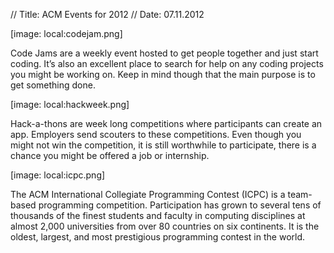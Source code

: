 // Title: ACM Events for 2012
// Date: 07.11.2012

<div class="masthead">
	[image: local:codejam.png]
</div>

Code Jams are a weekly event hosted to get people together and just start coding. It’s also an excellent place to search for help on any coding projects you might be working on. Keep in mind though that the main purpose is to get something done.

<div class="masthead">
	[image: local:hackweek.png]
</div>

Hack-a-thons are week long competitions where participants can create an app. Employers send scouters to these competitions. Even though you might not win the competition, it is still worthwhile to participate, there is a chance you might be offered a job or internship.

<div class="masthead">
	[image: local:icpc.png]
</div>

The ACM International Collegiate Programming Contest (ICPC) is a team-based programming competition. Participation has grown to several tens of thousands of the finest students and faculty in computing disciplines at almost 2,000 universities from over 80 countries on six continents. It is the oldest, largest, and most prestigious programming contest in the world.